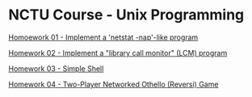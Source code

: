 # NCTU Course - Unix Programming

[Homoework 01 -  Implement a 'netstat -nap'-like program](https://github.com/ric113/UnixProgramming/tree/master/Hw01) <br>

[Homework 02 - Implement a "library call monitor" (LCM) program](https://github.com/ric113/UnixProgramming/tree/master/Hw02) <br>

[Homework 03 - Simple Shell](https://github.com/ric113/UnixProgramming/tree/master/Hw03) <br>

[Homework 04 - Two-Player Networked Othello (Reversi) Game](https://github.com/ric113/UnixProgramming/tree/master/Hw04)
